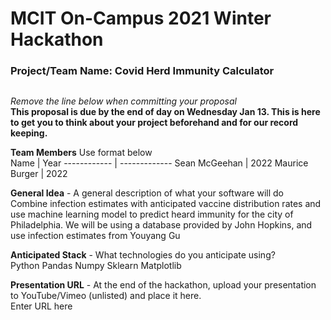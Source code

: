 # MCIT On-Campus 2021 Winter Hackathon  
### Project/Team Name: Covid Herd Immunity Calculator
##  

*Remove the line below when committing your proposal*  
**This proposal is due by the end of day on Wednesday Jan 13. This is here to get you to think about your project beforehand and for our record keeping.**

**Team Members**  Use format below  
Name | Year
------------ | -------------
Sean McGeehan | 2022
Maurice Burger | 2022


**General Idea**  - A general description of what your software will do  
Combine infection estimates with anticipated vaccine distribution rates and use machine learning model to predict heard immunity for the city of Philadelphia. We will be using a database provided by John Hopkins, and use infection estimates from Youyang Gu

**Anticipated Stack** - What technologies do you anticipate using?  
Python
Pandas
Numpy
Sklearn
Matplotlib

**Presentation URL** - At the end of the hackathon, upload your presentation to YouTube/Vimeo (unlisted) and place it here.  
Enter URL here
